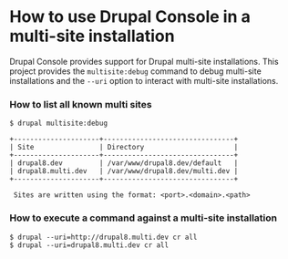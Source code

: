 # How to use Drupal Console in a multi-site installation

Drupal Console provides support for Drupal multi-site installations. This project provides the `multisite:debug` command to debug multi-site installations and the `--uri` option to interact with multi-site installations.

### How to list all known multi sites
```
$ drupal multisite:debug

+---------------------+--------------------------------+
| Site                | Directory                      |
+---------------------+--------------------------------+
| drupal8.dev         | /var/www/drupal8.dev/default   |
| drupal8.multi.dev   | /var/www/drupal8.dev/multi.dev |
+---------------------+--------------------------------+

 Sites are written using the format: <port>.<domain>.<path>
```

### How to execute a command against a multi-site installation
```
$ drupal --uri=http://drupal8.multi.dev cr all
$ drupal --uri=drupal8.multi.dev cr all
```

